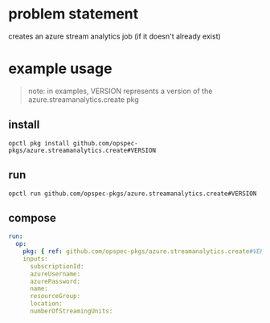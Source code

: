 # problem statement
creates an azure stream analytics job (if it doesn't already exist)

# example usage

> note: in examples, VERSION represents a version of the azure.streamanalytics.create pkg

## install

```shell
opctl pkg install github.com/opspec-pkgs/azure.streamanalytics.create#VERSION
```

## run

```
opctl run github.com/opspec-pkgs/azure.streamanalytics.create#VERSION
```

## compose

```yaml
run:
  op:
    pkg: { ref: github.com/opspec-pkgs/azure.streamanalytics.create#VERSION }
    inputs: 
      subscriptionId:
      azureUsername:
      azurePassword:
      name:
      resourceGroup:
      location:
      numberOfStreamingUnits:
```

